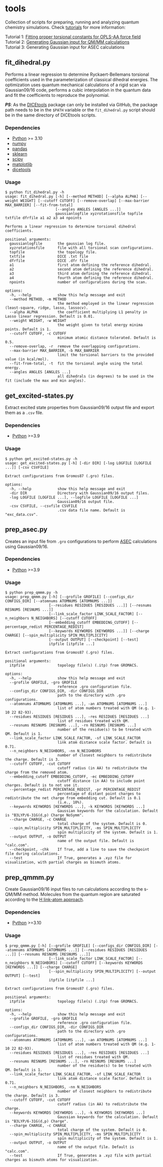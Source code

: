 # tools
Collection of scripts for preparing, running and analyzing quantum chemistry simulations. Check [tutorials](https://github.com/rafaelbicudo/tools/blob/main/tutorials/) for more information:

Tutorial 1: [Fitting proper torsional constants for OPLS-AA force field](https://github.com/rafaelbicudo/tools/blob/main/tutorials/fit_dihedral.md)  
Tutorial 2: [Generating Gaussian input for QM/MM calculations](https://github.com/rafaelbicudo/tools/blob/main/tutorials/prep_qmmm.md)  
Tutorial 3: Generating Gaussian input for ASEC calculations  

## fit_dihedral.py

Performs a linear regression to determine Ryckaert-Bellemans torsional coefficients used in the parameterization of classical dihedral energies. The optimization uses quantum mechanical calculations of a rigid scan via Gaussian09/16 code, performs a cubic interpolation in the quantum data and fit the coefficients to reproduce the polynomial. 

**_PS_**: As the [DICEtools](https://github.com/hmcezar/dicetools) package can only be installed via GitHub, the package path needs to be in the `$PATH` variable or the `fit_dihedral.py` script should be in the same directory of DICEtools scripts.

### Dependencies
* [Python](https://scikit-learn.org/stable/index.html) >= 3.10
* [numpy](https://numpy.org)
* [pandas](https://pandas.pydata.org)
* [sklearn](https://scikit-learn.org/stable/index.html)
* [scipy](https://scipy.org)
* [matplotlib](https://matplotlib.org)
* [dicetools](https://github.com/hmcezar/dicetools)

### Usage
```
$ python fit_dihedral.py -h
usage: fit_dihedral.py [-h] [--method METHOD] [--alpha ALPHA] [--weight WEIGHT] [--cutoff CUTOFF] [--remove-overlap] [--max-barrier MAX_BARRIER] [--fit-from-total]
                       [--angles ANGLES [ANGLES ...]]
                       gaussianlogfile xyzrotationsfile topfile txtfile dfrfile a1 a2 a3 a4 npoints

Performs a linear regression to determine torsional dihedral coefficients.

positional arguments:
  gaussianlogfile       the gaussian log file.
  xyzrotationsfile      file with all torsional scan configurations.
  topfile               the topology file.
  txtfile               DICE .txt file
  dfrfile               DICE .dfr file
  a1                    first atom defining the reference dihedral.
  a2                    second atom defining the reference dihedral.
  a3                    third atom defining the reference dihedral.
  a4                    fourth atom defining the reference dihedral.
  npoints               number of configurations during the scan.

options:
  -h, --help            show this help message and exit
  --method METHOD, -m METHOD
                        the method employed in the linear regression (least-square, ridge, lasso, lassocv).
  --alpha ALPHA         the coefficient multiplying L1 penalty in Lasso linear regression. Default is 0.01.
  --weight WEIGHT, -w WEIGHT
                        the weight given to total energy minima points. Default is 1.
  --cutoff CUTOFF, -c CUTOFF
                        minimum atomic distance tolerated. Default is 0.5.
  --remove-overlap, -r  remove the overlapping configurations.
  --max-barrier MAX_BARRIER, -b MAX_BARRIER
                        limit the torsional barriers to the provided value (in kcal/mol).
  --fit-from-total, -t  fit the torsional angle using the total energy.
  --angles ANGLES [ANGLES ...]
                        all dihedrals (in degrees) to be used in the fit (include the max and min angles).
```

## get_excited-states.py
Extract excited state properties from Gaussian09/16 output file and export them as a `.csv` file. 

### Dependencies
* [Python](https://scikit-learn.org/stable/index.html) >=3.9

### Usage
```
$ python get_excited-states.py -h
usage: get_excited-states.py [-h] [-dir DIR] [-log LOGFILE [LOGFILE ...]] [-csv CSVFILE]

Extract configurations from Gromos87 (.gro) files.

options:
  -h, --help            show this help message and exit
  -dir DIR              Directory with Gaussian09/16 output files.
  -log LOGFILE [LOGFILE ...], --logfile LOGFILE [LOGFILE ...]
                        Gaussian09/16 output file.
  -csv CSVFILE, --csvfile CSVFILE
                        .csv data file name. Default is "exc_data.csv".
```

## prep_asec.py
Creates an input file from `.gro` configurations to perform [ASEC](https://doi.org/10.1016/j.cplett.2007.02.012) calculations using Gaussian09/16.

### Dependencies
* [Python](https://scikit-learn.org/stable/index.html) >=3.9

### Usage
```
$ python prep_qmmm.py -h
usage: prep_qmmm.py [-h] [--grofile GROFILE] [--configs_dir CONFIGS_DIR] [--atomnums ATOMNUMS [ATOMNUMS ...]]
                    [--residues RESIDUES [RESIDUES ...]] [--resnums RESNUMS [RESNUMS ...]]
                    [--link_scale_factor LINK_SCALE_FACTOR] [--n_neighbors N_NEIGHBORS] [--cutoff CUTOFF]
                    [--embedding_cutoff EMBEDDING_CUTOFF] [--percentage_redist PERCENTAGE_REDIST]
                    [--keywords KEYWORDS [KEYWORDS ...]] [--charge CHARGE] [--spin_multiplicity SPIN_MULTIPLICITY]
                    [--output OUTPUT] [--checkpoint] [--test]
                    itpfile [itpfile ...]

Extract configurations from Gromos87 (.gro) files.

positional arguments:
  itpfile               topology file(s) (.itp) from GROMACS.

options:
  -h, --help            show this help message and exit
  --grofile GROFILE, -gro GROFILE
                        reference .gro configuration file.
  --configs_dir CONFIGS_DIR, -dir CONFIGS_DIR
                        path to the directory with .gro configurations.
  --atomnums ATOMNUMS [ATOMNUMS ...], -an ATOMNUMS [ATOMNUMS ...]
                        list of atom numbers treated with QM (e.g. 1-10 22 82-93).
  --residues RESIDUES [RESIDUES ...], -res RESIDUES [RESIDUES ...]
                        list of residues treated with QM.
  --resnums RESNUMS [RESNUMS ...], -rn RESNUMS [RESNUMS ...]
                        number of the residue(s) to be treated with QM. Default is 1.
  --link_scale_factor LINK_SCALE_FACTOR, -sf LINK_SCALE_FACTOR
                        link atom distance scale factor. Default is 0.71.
  --n_neighbors N_NEIGHBORS, -nn N_NEIGHBORS
                        number of closest neighbors to redistribute the charge. Default is 3.
  --cutoff CUTOFF, -cut CUTOFF
                        cutoff radius (in AA) to redistribute the charge from the removed atom.
  --embedding_cutoff EMBEDDING_CUTOFF, -ec EMBEDDING_CUTOFF
                        cutoff distance (in AA) to include point charges. Default is to not use it.
  --percentage_redist PERCENTAGE_REDIST, -pr PERCENTAGE_REDIST
                        percentage of distant point charges to redistribute the net charge from embedding cut. Default is 0.1
                        (i.e., 10%).
  --keywords KEYWORDS [KEYWORDS ...], -k KEYWORDS [KEYWORDS ...]
                        Gaussian keywords for the calculation. Default is "B3LYP/6-31G(d,p) Charge NoSymm".
  --charge CHARGE, -c CHARGE
                        total charge of the system. Default is 0.
  --spin_multiplicity SPIN_MULTIPLICITY, -ms SPIN_MULTIPLICITY
                        spin multiplicity of the system. Default is 1.
  --output OUTPUT, -o OUTPUT
                        name of the output file. Default is "calc.com".
  --checkpoint, -chk    If True, add a line to save the checkpoint file during calculations.
  --test                If True, generates a .xyz file for visualization, with partial charges as bismuth atoms.
```

## prep_qmmm.py
Create Gaussian09/16 input files to run calculations according to the s-QM/MM method. Molecules from the quantum region are saturated according to the [H link-atom approach](https://doi.org/10.1002/anie.200802019).

### Dependencies
* [Python](https://scikit-learn.org/stable/index.html) >=3.10

### Usage
```
$ prep_qmmm.py [-h] [--grofile GROFILE] [--configs_dir CONFIGS_DIR] [--atomnums ATOMNUMS [ATOMNUMS ...]] [--residues RESIDUES [RESIDUES ...]] [--resnums RESNUMS [RESNUMS ...]]
                    [--link_scale_factor LINK_SCALE_FACTOR] [--n_neighbors N_NEIGHBORS] [--cutoff CUTOFF] [--keywords KEYWORDS [KEYWORDS ...]] [--charge CHARGE]
                    [--spin_multiplicity SPIN_MULTIPLICITY] [--output OUTPUT] [--test]
                    itpfile [itpfile ...]

Extract configurations from Gromos87 (.gro) files.

positional arguments:
  itpfile               topology file(s) (.itp) from GROMACS.

options:
  -h, --help            show this help message and exit
  --grofile GROFILE, -gro GROFILE
                        reference .gro configuration file.
  --configs_dir CONFIGS_DIR, -dir CONFIGS_DIR
                        path to the directory with .gro configurations.
  --atomnums ATOMNUMS [ATOMNUMS ...], -an ATOMNUMS [ATOMNUMS ...]
                        list of atom numbers treated with QM (e.g. 1-10 22 82-93).
  --residues RESIDUES [RESIDUES ...], -res RESIDUES [RESIDUES ...]
                        list of residues treated with QM.
  --resnums RESNUMS [RESNUMS ...], -rn RESNUMS [RESNUMS ...]
                        number of the residue(s) to be treated with QM. Default is 1.
  --link_scale_factor LINK_SCALE_FACTOR, -sf LINK_SCALE_FACTOR
                        link atom distance scale factor. Default is 0.71.
  --n_neighbors N_NEIGHBORS, -nn N_NEIGHBORS
                        number of closest neighbors to redistribute the charge. Default is 3.
  --cutoff CUTOFF, -cut CUTOFF
                        cutoff radius (in AA) to redistribute the charge.
  --keywords KEYWORDS [KEYWORDS ...], -k KEYWORDS [KEYWORDS ...]
                        Gaussian keywords for the calculation. Default is "B3LYP/6-31G(d,p) Charge".
  --charge CHARGE, -c CHARGE
                        total charge of the system. Default is 0.
  --spin_multiplicity SPIN_MULTIPLICITY, -ms SPIN_MULTIPLICITY
                        spin multiplicity of the system. Default is 1.
  --output OUTPUT, -o OUTPUT
                        name of the output file. Default is "calc.com".
  --test                If True, generates a .xyz file with partial charges as bismuth atoms for visualization.
```
